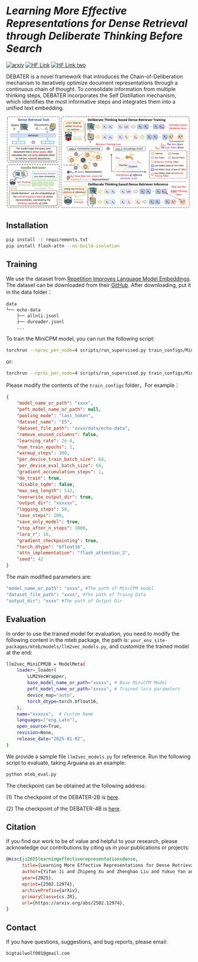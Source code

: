 
# *Learning More Effective Representations for Dense Retrieval through Deliberate Thinking Before Search* 

[![arxiv](https://img.shields.io/badge/arXiv-2502.12974-orange?link=http%3A%2F%2Farxiv.org%2Fabs%2F2502.12974)](https://arxiv.org/abs/2502.12974)  [![HF Link](https://img.shields.io/badge/HuggingFace-DEBATER_2B-brightgreen)](https://huggingface.co/bigtailwolf/DEBATER-2B)  [![HF Link two](https://img.shields.io/badge/HuggingFace-DEBATER_4B-green)](https://huggingface.co/bigtailwolf/DEBATER-4B)

DEBATER is a novel framework that introduces the Chain-of-Deliberation mechanism to iteratively optimize document representations through a continuous chain of thought. To consolidate information from multiple thinking steps, DEBATER incorporates the Self Distillation mechanism, which identifies the most informative steps and integrates them into a unified text embedding.

![model](./images/main_new-1.png)

## Installation
```bash
pip install -r requirements.txt
pip install flash-attn --no-build-isolation
```
## Training 
We use the dataset from [Repetition Improves Language Model Embeddings](https://arxiv.org/abs/2402.15449). The dataset can be downloaded from their  [GitHub](https://github.com/jakespringer/echo-embeddings#training). After downloading, put it in the data folder：


```
data
└── echo-data
    ├── allnli.jsonl
    ├── dureader.jsonl
    ...
```
To train the MiniCPM model, you can run the following script:

```bash
torchrun --nproc_per_node=4 scripts/run_supervised.py train_configs/Minicpm2-2B.json
```
or:
```bash
torchrun --nproc_per_node=4 scripts/run_supervised.py train_configs/Minicpm3-4B.json
```


Please modify the contents of the `train_configs` folder，For example：

```json
{
    "model_name_or_path": "xxxx", 
    "peft_model_name_or_path": null,
    "pooling_mode": "last_token",
    "dataset_name": "E5",
    "dataset_file_path": "xxxx/data/echo-data",
    "remove_unused_columns": false,
    "learning_rate": 2e-4,
    "num_train_epochs": 1,
    "warmup_steps": 300,
    "per_device_train_batch_size": 64,
    "per_device_eval_batch_size": 64,
    "gradient_accumulation_steps": 1,
    "do_train": true,
    "disable_tqdm": false,
    "max_seq_length": 512,
    "overwrite_output_dir": true,
    "output_dir": "xxxxxx", 
    "logging_steps": 50,
    "save_steps": 200,
    "save_only_model": true,
    "stop_after_n_steps": 1000,
    "lora_r": 16,
    "gradient_checkpointing": true,
    "torch_dtype": "bfloat16",
    "attn_implementation": "flash_attention_2",
    "seed": 42
}
```
The main modified parameters are:
```bash
"model_name_or_path": "xxxx", #The path of MiniCPM model
"dataset_file_path": "xxxx", #The path of Traing Data
"output_dir": "xxxx" #The path of Output Dir
```


## Evaluation

In order to use the trained model for evaluation, you need to modify the following content in the mteb package, the path is: `your_env_site-packages/mteb/models/llm2vec_models.py`, and customize the trained model at the end:
```bash
llm2vec_MiniCPM2B = ModelMeta(
    loader=_loader(
        LLM2VecWrapper,
        base_model_name_or_path="xxxxx", # Base MiniCPM Model
        peft_model_name_or_path="xxxxx", # Trained lora parameters
        device_map="auto",
        torch_dtype=torch.bfloat16,
    ),
    name="xxxxxx",  # Custom Name
    languages=["eng_Latn"],
    open_source=True,
    revision=None,
    release_date="2025-01-02",
)
```
We provide a sample file `llm2vec_models.py` for reference.
Run the following script to evaluate, taking Arguana as an example:

```bash
python mteb_eval.py
```
The checkpoint can be obtained at the following address:

(1) The checkpoint of the DEBATER-2B  is [here](https://huggingface.co/bigtailwolf/DEBATER-2B).

(2) The checkpoint of the DEBATER-4B is [here](https://huggingface.co/bigtailwolf/DEBATER-4B).


## Citation

If you find our work to be of value and helpful to your research, please acknowledge our contributions by citing us in your publications or projects:
```bibtex
@misc{ji2025learningeffectiverepresentationsdense,
      title={Learning More Effective Representations for Dense Retrieval through Deliberate Thinking Before Search}, 
      author={Yifan Ji and Zhipeng Xu and Zhenghao Liu and Yukun Yan and Shi Yu and Yishan Li and Zhiyuan Liu and Yu Gu and Ge Yu and Maosong Sun},
      year={2025},
      eprint={2502.12974},
      archivePrefix={arXiv},
      primaryClass={cs.IR},
      url={https://arxiv.org/abs/2502.12974}, 
}
```
## Contact
If you have questions, suggestions, and bug reports, please email:
```bash
bigtailwolf001@gmail.com
```
